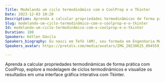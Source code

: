 ```yaml
---
Title: Modelando um ciclo termodinâmico com o CoolProp e o Tkinter
Date: 2023-12-03 10:20
Description: Aprenda a calcular propriedades termodinâmicas de forma prática com CoolProp, explore a modelagem de ciclos termodinâmicos e visualize os resultados em uma interface gráfica interativa com Tkinter.
Slug: modelando-um-ciclo-termodinâmico-com-o-coolprop-e-o-tkinter
Id: modelando-um-ciclo-termodinâmico-com-o-coolprop-e-o-tkinter
Duration: 180
Speakers: Kétlen Dávila
Speakers_biography: Eu nasci em Tefé (AM), sou formada em Engenharia Mecânica pela Universidade Federal do Amazonas e atuo como Data Analyst. Conheci a linguagem Python há 10 anos e tem ficado cada vez mais divertido.
Speakers_avatar: https://pretalx.com/media/avatars/IMG_20230625_094559_fL37F2j.jpg

---
```


Aprenda a calcular propriedades termodinâmicas de forma prática com CoolProp, explore a modelagem de ciclos termodinâmicos e visualize os resultados em uma interface gráfica interativa com Tkinter.